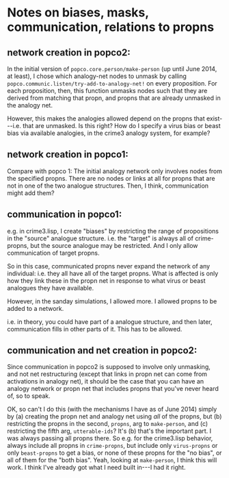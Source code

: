 Notes on biases, masks, communication, relations to propns
=======

## network creation in popco2:

In the initial version of `popco.core.person/make-person` (up until
June 2014, at least), I chose which analogy-net nodes to unmask by
calling `popco.communic.listen/try-add-to-analogy-net!` on every
proposition.  For each proposition, then, this function unmasks nodes
such that they are derived from matching that propn, and propns that
are already unmasked in the analogy net.

However, this makes the analogies allowed depend on the propns that
exist---i.e. that are unmasked.  Is this right?  How do I specify a
virus bias or beast bias via available analogies, in the crime3
analogy system, for example?  

## network creation in popco1:

Compare with popco 1:  The initial analogy network only involves nodes
from the specified propns.  There are no nodes or links at all for
propns that are not in one of the two analogue structures.  Then, I
think, communication might add them?  

## communication in popco1:

e.g. in crime3.lisp, I create "biases" by restricting the range of propositions
in the "source" analogue structure.  i.e. the "target" is always all of
crime-propns, but the source analogue may be restricted.  And I only allow
communication of target propns.  

So in this case, communicated propns never expand the network of any
individual: i.e. they all have all of the target propns.  What is
affected is only how they link these in the propn net in response to
what virus or beast analogues they have available.

However, in the sanday simulations, I allowed more.  I allowed propns
to be added to a network.

i.e. in theory, you could have part of a analogue structure, and then
later, communication fills in other parts of it.  This has to be allowed.

## communication and net creation in popco2:

Since communication in popco2 is supposed to involve only unmasking, and
not net restructuring (except that links in propn net can come from
activations in analogy net), it should be the case that you can have
an analogy network or propn net that includes propns that you've never
heard of, so to speak.

OK, so can't I do this (with the mechanisms I have as of June 2014)
simply by (a) creating the propn net and analogy net using *all* of the
propns, but (b) restricting the propns in the second, `propns`, arg to
`make-person`, and (c) restricting the fifth arg, `utterable-ids`?  It's
(b) that's the important part.  I was always passing all propns there.
So e.g. for the crime3.lisp behavior, always include all propns in
`crime-propns`, but include only `virus-propns` or only `beast-propns`
to get a bias, or none of these propns for the "no bias", or all of them
for the "both bias".  Yeah, looking at `make-person`, I think this will
work.  I think I've already got what I need built in---I had it right.
